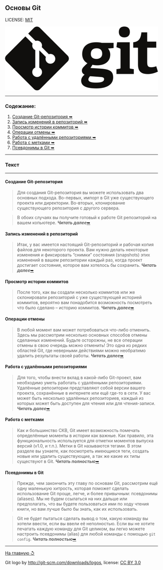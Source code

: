 ## Основы Git

LICENSE: [MIT](../license.md)

![git-logo](./assets/logo.svg)

---

### Содежание:
1. [Создание Git-репозитория &#10149;](./creature.md)
2. [Запись изменений в репозиторий &#10149;](./record.md)
3. [Просмотр истории коммитов &#10149;](./commit.md)
4. [Операции отмены &#10149;](./cancel.md)
5. [Работа с удалёнными репозиториями &#10149;](./working_with_repositories.md)
6. [Работа с метками &#10149;](https://git-scm.com/book/ru/v2/%D0%9E%D1%81%D0%BD%D0%BE%D0%B2%D1%8B-Git-%D0%A0%D0%B0%D0%B1%D0%BE%D1%82%D0%B0-%D1%81-%D0%BC%D0%B5%D1%82%D0%BA%D0%B0%D0%BC%D0%B8)
7. [Псевдонимы в Git &#10149;](https://git-scm.com/book/ru/v2/%D0%9E%D1%81%D0%BD%D0%BE%D0%B2%D1%8B-Git-%D0%9F%D1%81%D0%B5%D0%B2%D0%B4%D0%BE%D0%BD%D0%B8%D0%BC%D1%8B-%D0%B2-Git)

---

### **Текст**

---

#### Создание Git-репозитория
>Для создания Git-репозитория вы можете использовать два основных подхода. Во-первых, импорт в Git уже существующего проекта или директории. Во-вторых, клонирование существующего репозитория с другого сервера.

>В обоих случаях вы получите готовый к работе Git репозиторий на вашем копьютере.
***Читать далее***[&#10149;](./creature.md)

#### Запись изменений в репозиторий
>Итак, у вас имеется настоящий Git-репозиторий и рабочая копия файлов для некоторого проекта. Вам нужно делать некоторые изменения и фиксировать “снимки” состояния (snapshots) этих изменений в вашем репозитории каждый раз, когда проект достигает состояния, которое вам хотелось бы сохранить.
***Читать далее***[&#10149;](./record.md)

#### Просмотр истории коммитов
>После того, как вы создали несколько коммитов или же склонировали репозиторий с уже существующей историей коммитов, вероятно вам понадобится возможность посмотреть что было сделано – историю коммитов. 
***Читать далее***[&#10149;](./commit.md)

#### Операции отмены
>В любой момент вам может потребоваться что-либо отменить. Здесь мы рассмотрим несколько основных способов отмены сделанных изменений. Будьте осторожны, не все операции отмены в свою очередь можно отменить! Это одна из редких областей Git, где неверными действиями можно необратимо удалить результаты своей работы.
***Читать далее***[&#10149;](./cancel.md)

#### Работа с удалёнными репозиториями
>Для того, чтобы внести вклад в какой-либо Git-проект, вам необходимо уметь работать с удалёнными репозиториями. Удалённые репозитории представляют собой версии вашего проекта, сохранённые в интернете или ещё где-то в сети. У вас может быть несколько удалённых репозиториев, каждый из которых может быть доступен для чтения или для чтения-записи.
***Читать далее***[&#10149;](./working_with_repositories.md)

#### Работа с метками
>Как и большинство СКВ, Git имеет возможность помечать определённые моменты в истории как важные. Как правило, эта функциональность используется для отметки моментов выпуска версий (v1.0, и т.п.). Метки в Git называются тегами. В этом разделе вы узнаете, как посмотреть имеющиеся теги, создать новые или удалить существующие, а так же какие их типы существуют в Git.
***Читать полностью***[&#10149;](https://git-scm.com/book/ru/v2/%D0%9E%D1%81%D0%BD%D0%BE%D0%B2%D1%8B-Git-%D0%A0%D0%B0%D0%B1%D0%BE%D1%82%D0%B0-%D1%81-%D0%BC%D0%B5%D1%82%D0%BA%D0%B0%D0%BC%D0%B8)

#### Псевдонимы в Git
>Прежде, чем закончить эту главу по основам Git, рассмотрим ещё одну маленькую хитрость, которая поможет сделать использование Git проще, легче, и более привычным: псевдонимы (aliases). Мы не будем ссылаться на них дальше или предполагать, что вы будете пользоваться ими по ходу чтения книги, но вам лучше было бы знать, как их использовать.

>Git не будет пытаться сделать вывод о том, какую команду вы хотели ввести, если вы ввели её неполностью. Если вы не хотите печатать каждую команду для Git целиком, вы легко можете настроить псевдонимы (alias) для любой команды с помощью `git config`. 
***Читать полностью***[&#10149;](https://git-scm.com/book/ru/v2/%D0%9E%D1%81%D0%BD%D0%BE%D0%B2%D1%8B-Git-%D0%9F%D1%81%D0%B5%D0%B2%D0%B4%D0%BE%D0%BD%D0%B8%D0%BC%D1%8B-%D0%B2-Git)

---

[На главную &#8634;](./readme.md)

Git logo by http://git-scm.com/downloads/logos,
license: [CC BY 3.0](https://creativecommons.org/licenses/by/3.0/)